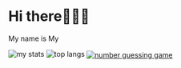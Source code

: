 # Hi there👋👋👋
My name is My

<img alt = "my stats" src = "https://github-readme-stats.vercel.app/api?username=mynvb0404&hide=issues,prs,contribs&show_icons=true&theme=holi"/>

<img alt = "top langs" src = "https://github-readme-stats.vercel.app/api/top-langs/?username=mynvb0404"/>

<a href = "https://github.com/mynvb0404/Number-Guessing-Game/">
<img alt = "number guessing game" align = "center" src="https://github-readme-stats.anuraghazra1.vercel.app/api/pin/?username=mynvb0404&repo=Number-Guessing-Game&theme=merko&show_owner=mynvb0404" />
</a>
